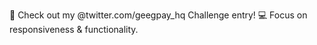 🚀 Check out my 
@twitter.com/geegpay_hq
 Challenge entry! 💻 Focus on responsiveness & functionality.
